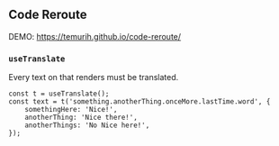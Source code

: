 ## Code Reroute

DEMO: https://temurih.github.io/code-reroute/

### `useTranslate`

Every text on that renders must be translated.

```
const t = useTranslate();
const text = t('something.anotherThing.onceMore.lastTime.word', {
    somethingHere: 'Nice!',
    anotherThing: 'Nice there!',
    anotherThings: 'No Nice here!',
});
```
